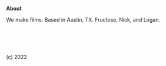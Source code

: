 **About**

We make films. Based in Austin, TX. Fructose, Nick, and Logan.
<br /><br /><br /><br /><br /><br />
(c) 2022
